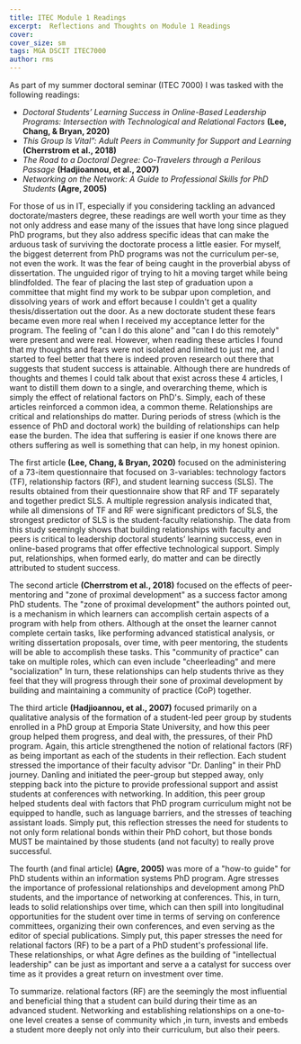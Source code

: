 ```yaml
---
title: ITEC Module 1 Readings
excerpt:  Reflections and Thoughts on Module 1 Readings
cover: 
cover_size: sm
tags: MGA DSCIT ITEC7000
author: rms
---
```


As part of my summer doctoral seminar (ITEC 7000) I was tasked with the following readings:

* *Doctoral Students’ Learning Success in Online-Based Leadership Programs: Intersection with Technological and Relational Factors* **(Lee, Chang, & Bryan, 2020)**
* *This Group Is Vital”: Adult Peers in Community for Support and Learning* **(Cherrstrom et al., 2018)**
* *The Road to a Doctoral Degree: Co-Travelers through a Perilous Passage* **(Hadjioannou, et al., 2007)**
* *Networking on the Network: A Guide to Professional Skills for PhD Students* **(Agre, 2005)**

For those of us in IT, especially if you considering tackling an advanced doctorate/masters degree, these readings are well worth your time as they not only address and ease many of the issues that have long since plagued PhD programs, but they also address specific ideas that can make the arduous task of surviving the doctorate process a little easier. For myself, the biggest deterrent from PhD programs was not the curriculum per-se, not even the work. It was the fear of being caught in the proverbial abyss of dissertation. The unguided rigor of trying to hit a moving target while being blindfolded. The fear of placing the last step of graduation upon a committee that might find my work to be subpar upon completion, and dissolving years of work and effort because I couldn't get a quality thesis/dissertation out the door. As a new doctorate student these fears became even more real when I received my acceptance letter for the program. The feeling of "can I do this alone" and "can I do this remotely" were present and were real. However, when reading these articles I found that my thoughts and fears were not isolated and limited to just me, and I started to feel better that there is indeed proven research out there that suggests that student success is attainable. Although there are hundreds of thoughts and themes I could talk about that exist across these 4 articles, I want to distill them down to a single, and overarching theme, which is simply the effect of relational factors on PhD's. Simply, each of these articles reinforced a common idea, a common theme. Relationships are critical and relationships do matter. During periods of stress (which is the essence of PhD and doctoral work) the building of relationships can help ease the burden. The idea that suffering is easier if one knows there are others suffering as well is something that can help, in my honest opinion.

The first article **(Lee, Chang, & Bryan, 2020)** focused on the administering of a 73-item questionnaire that focused on 3-variables: technology factors (TF), relationship factors (RF), and student learning success (SLS). The results obtained from their questionnaire show that RF and TF separately and together predict SLS. A multiple regression analysis indicated that, while all dimensions of TF and RF were significant predictors of SLS, the strongest predictor of SLS is the student-faculty relationship. The data from this study seemingly shows that building relationships with faculty and peers is critical to leadership doctoral students’ learning success, even in online-based programs that offer effective technological support. Simply put, relationships, when formed early, do matter and can be directly attributed to student success.

The second article **(Cherrstrom et al., 2018)** focused on the effects of peer-mentoring and "zone of proximal development" as a success factor among PhD students. The "zone of proximal development" the authors pointed out, is a mechanism in which learners can accomplish certain aspects of a program with help from others. Although at the onset the learner cannot complete certain tasks, like performing advanced statistical analysis, or writing dissertation proposals, over time, with peer mentoring, the students will be able to accomplish these tasks. This "community of practice" can take on multiple roles, which can even include "cheerleading" and mere "socialization" In turn, these relationships can help students thrive as they feel that they will progress through their sone of proximal development by building and maintaining a community of practice (CoP) together.

The third article **(Hadjioannou, et al., 2007)** focused primarily on a qualitative analysis of the formation of a student-led peer group by students enrolled in a PhD group at Emporia State University, and how this peer group helped them progress, and deal with, the pressures, of their PhD program. Again, this article strengthened the notion of relational factors (RF) as being important as each of the students in their reflection. Each student stressed the importance of their faculty advisor "Dr. Danling" in their PhD journey. Danling and initiated the peer-group but stepped away, only stepping back into the picture to provide professional support and assist students at conferences with networking. In addition, this peer group helped students deal with factors that PhD program curriculum might not be equipped to handle, such as language barriers, and the stresses of teaching assistant loads. Simply put, this reflection stresses the need for students to not only form relational bonds within their PhD cohort, but those bonds MUST be maintained by those students (and not faculty) to really prove successful. 

The fourth (and final article) **(Agre, 2005)** was more of a "how-to guide" for PhD students within an information systems PhD program. Agre stresses the importance of professional relationships and development among PhD students, and the importance of networking at conferences. This, in turn, leads to solid relationships over time, which can then spill into longitudinal opportunities for the student over time in terms of serving on conference committees, organizing their own conferences, and even serving as the editor of special publications. Simply put, this paper stresses the need for relational factors (RF) to be a part of a PhD student's professional life. These relationships, or what Agre defines as the building of "intellectual leadership" can be just as important and serve a a catalyst for success over time as it provides a great return on investment over time.

To summarize. relational factors (RF) are the seemingly the most influential and beneficial thing that a student can build during their time as an advanced student. Networking and establishing relationships on a one-to-one level creates a sense of community which ,in turn, invests and embeds a student more deeply not only into their curriculum, but also their peers. 
